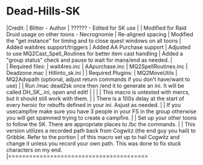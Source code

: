 Dead-Hills-SK
=============
|Credit:
|	Blitter - Author
|	 ??????	- Edited for SK use
|
| Modified for Raid Druid usage on other toons - Necrognomie
| 	Re-aligned spacing
|	Modified the "get instance" for timing and to close quest windows on all toons
|	Added wait4res support/triggers
|	Added AA Purchase support
|	Adjusted to use MQ2Cast_Spell_Routines for better item cast handling
|	Added a "group status" check and pause to wait for mana/end as needed.
|	
| Required files:
|	wait4res.inc
|	AApurchase.inc
|	MQ2SpellRoutines.inc
|	Deadzone.mac
|	Hillinto_sk.ini
|
| Required Plugins:
|	MQ2MoveUtils
|	MQ2Advpath (optional, adjust return commands if you don't have/want to use)
|
| Run /mac dead2sk once then /end it to generate an ini. It will be called DH_SK_<toon name>.ini, open and edit!
|
| 
|
| This macro is untested with mercs, but it should still work with them.
|
| There is a 100s delay at the start of every heroic for rebuffs defined in your ini.  Asjust as needed.
|
| If you usecampfire make sure you have 3 people in your FS in the group otherwise you will get spammed trying to create a campfire.
|
| Set up your other toons to follow the SK. There are appropriate places to /bc the commands.
|
| This version utilizes a recorded path back from Cogwitz (the end guy you hail) to Gribble. Refer to the portion
| of this macro set up to hail Cogwitz and change it unless you record your own path. This was done to fix stuck characters on my end.
|========================================

